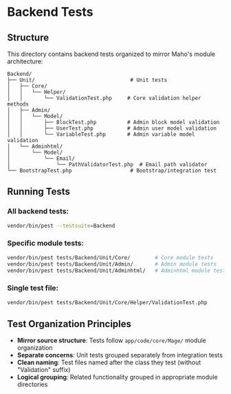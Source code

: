 # Backend Tests

## Structure

This directory contains backend tests organized to mirror Maho's module architecture:

```
Backend/
├── Unit/                               # Unit tests
│   ├── Core/
│   │   └── Helper/
│   │       └── ValidationTest.php     # Core validation helper methods
│   ├── Admin/
│   │   └── Model/
│   │       ├── BlockTest.php          # Admin block model validation
│   │       ├── UserTest.php           # Admin user model validation
│   │       └── VariableTest.php       # Admin variable model validation
│   └── Adminhtml/
│       └── Model/
│           └── Email/
│               └── PathValidatorTest.php  # Email path validator
└── BootstrapTest.php                   # Bootstrap/integration test

```

## Running Tests

### All backend tests:
```bash
vendor/bin/pest --testsuite=Backend
```

### Specific module tests:
```bash
vendor/bin/pest tests/Backend/Unit/Core/        # Core module tests
vendor/bin/pest tests/Backend/Unit/Admin/       # Admin module tests
vendor/bin/pest tests/Backend/Unit/Adminhtml/   # Adminhtml module tests
```

### Single test file:
```bash
vendor/bin/pest tests/Backend/Unit/Core/Helper/ValidationTest.php
```

## Test Organization Principles

- **Mirror source structure**: Tests follow `app/code/core/Mage/` module organization
- **Separate concerns**: Unit tests grouped separately from integration tests  
- **Clean naming**: Test files named after the class they test (without "Validation" suffix)
- **Logical grouping**: Related functionality grouped in appropriate module directories